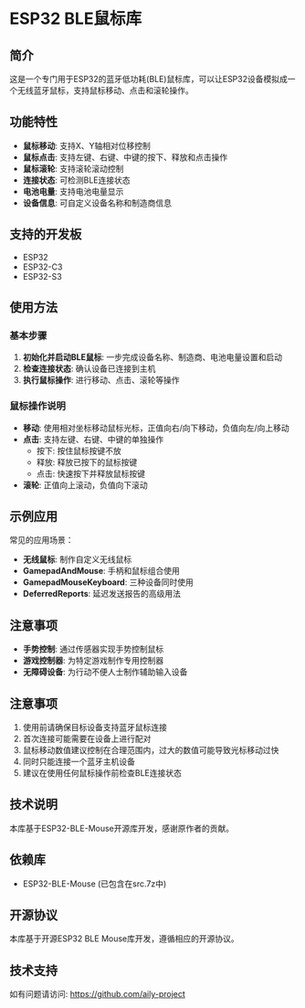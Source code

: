 # ESP32 BLE鼠标库

## 简介

这是一个专门用于ESP32的蓝牙低功耗(BLE)鼠标库，可以让ESP32设备模拟成一个无线蓝牙鼠标，支持鼠标移动、点击和滚轮操作。

## 功能特性

- **鼠标移动**: 支持X、Y轴相对位移控制
- **鼠标点击**: 支持左键、右键、中键的按下、释放和点击操作  
- **鼠标滚轮**: 支持滚轮滚动控制
- **连接状态**: 可检测BLE连接状态
- **电池电量**: 支持电池电量显示
- **设备信息**: 可自定义设备名称和制造商信息

## 支持的开发板

- ESP32
- ESP32-C3  
- ESP32-S3

## 使用方法

### 基本步骤

1. **初始化并启动BLE鼠标**: 一步完成设备名称、制造商、电池电量设置和启动
2. **检查连接状态**: 确认设备已连接到主机
3. **执行鼠标操作**: 进行移动、点击、滚轮等操作

### 鼠标操作说明

- **移动**: 使用相对坐标移动鼠标光标，正值向右/向下移动，负值向左/向上移动
- **点击**: 支持左键、右键、中键的单独操作
  - 按下: 按住鼠标按键不放
  - 释放: 释放已按下的鼠标按键  
  - 点击: 快速按下并释放鼠标按键
- **滚轮**: 正值向上滚动，负值向下滚动

## 示例应用

常见的应用场景：

- **无线鼠标**: 制作自定义无线鼠标
- **GamepadAndMouse**: 手柄和鼠标组合使用  
- **GamepadMouseKeyboard**: 三种设备同时使用
- **DeferredReports**: 延迟发送报告的高级用法

## 注意事项

- **手势控制**: 通过传感器实现手势控制鼠标
- **游戏控制器**: 为特定游戏制作专用控制器  
- **无障碍设备**: 为行动不便人士制作辅助输入设备

## 注意事项

1. 使用前请确保目标设备支持蓝牙鼠标连接
2. 首次连接可能需要在设备上进行配对
3. 鼠标移动数值建议控制在合理范围内，过大的数值可能导致光标移动过快
4. 同时只能连接一个蓝牙主机设备
5. 建议在使用任何鼠标操作前检查BLE连接状态

## 技术说明

本库基于ESP32-BLE-Mouse开源库开发，感谢原作者的贡献。

## 依赖库

- ESP32-BLE-Mouse (已包含在src.7z中)

## 开源协议

本库基于开源ESP32 BLE Mouse库开发，遵循相应的开源协议。

## 技术支持

如有问题请访问: https://github.com/aily-project
